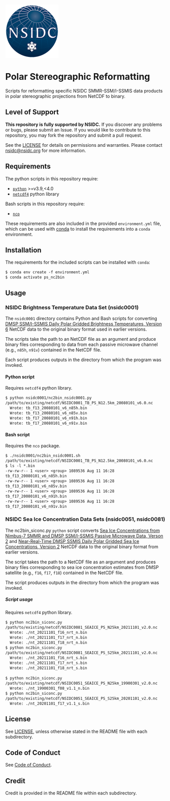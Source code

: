 ![NSIDC logo](/images/NSIDC_logo_2018_poster-1.png)

# Polar Stereographic Reformatting

Scripts for reformatting specific NSIDC SMMR-SSM/I-SSMIS data products in polar stereographic projections from NetCDF to binary.

## Level of Support

<b>This repository is fully supported by NSIDC.</b> If you discover any problems or
bugs, please submit an Issue. If you would like to contribute to this
repository, you may fork the repository and submit a pull request.

See the [LICENSE](LICENSE) for details on permissions and warranties. Please
contact nsidc@nsidc.org for more information.

## Requirements

The python scripts in this repository require:
* [`python`](https://www.python.org/downloads/) >=v3.9,<4.0
* [`netcdf4`](https://unidata.github.io/netcdf4-python/) python library

Bash scripts in this repository require:
* [`nco`](https://github.com/nco/nco)

These requirements are also included in the provided `environment.yml` file,
which can be used with [conda](https://docs.conda.io/en/latest/) to install the
requirements into a `conda` environment.


## Installation

The requirements for the included scripts can be installed with `conda`:

```
$ conda env create -f environment.yml
$ conda activate ps_nc2bin
```

## Usage

### NSIDC Brightness Temperature Data Set (nsidc0001)

The `nsidc0001` directory contains Python and Bash scripts for converting
[DMSP SSM/I-SSMIS Daily Polar Gridded Brightness Temperatures, Version
6](https://nsidc.org/data/nsidc-0001) NetCDF data to the original binary format
used in earlier versions.

The scripts take the path to an NetCDF file as an argument and produce
binary files corresponding to data from each passive microwave channel
(e.g., `n85h`, `n91v`) contained in the NetCDF file.

Each script produces outputs in the directory from which the program was invoked.

#### Python script

Requires `netcdf4` python library.


```
$ python nsidc0001/nc2bin_nsidc0001.py /path/to/existing/netcdf/NSIDC0001_TB_PS_N12.5km_20080101_v6.0.nc
  Wrote: tb_f13_20080101_v6_n85h.bin
  Wrote: tb_f13_20080101_v6_n85v.bin
  Wrote: tb_f17_20080101_v6_n91h.bin
  Wrote: tb_f17_20080101_v6_n91v.bin
```

#### Bash script

Requires the `nco` package.

```
$ ./nsidc0001/nc2bin_nsidc0001.sh /path/to/existing/netcdf/NSIDC0001_TB_PS_N12.5km_20080101_v6.0.nc
$ ls -l *.bin
-rw-rw-r-- 1 <user> <group> 1089536 Aug 11 16:28 tb_f13_20080101_v6_n85h.bin
-rw-rw-r-- 1 <user> <group> 1089536 Aug 11 16:28 tb_f13_20080101_v6_n85v.bin
-rw-rw-r-- 1 <user> <group> 1089536 Aug 11 16:28 tb_f17_20080101_v6_n91h.bin
-rw-rw-r-- 1 <user> <group> 1089536 Aug 11 16:28 tb_f17_20080101_v6_n91v.bin
```


### NSIDC Sea Ice Concentration Data Sets (nsidc0051, nsidc0081)

The nc2bin_siconc.py `python` script converts [Sea Ice Concentrations from Nimbus-7 SMMR and DMSP SSM/I-SSMIS Passive Microwave Data, Verson 2](https://nsidc.org/data/nsidc-0051) and [Near-Real-Time DMSP
SSMIS Daily Polar Gridded Sea Ice Concentrations, Version
2](https://nsidc.org/data/nsidc-0081) NetCDF data to the original binary format
from earlier versions.

The script takes the path to a NetCDF file as an argument and produces binary
files corresponding to sea ice concentration estimates from DMSP satellite
(e.g., `f16`, `f17`, `f18`) contained in the NetCDF file.

The script produces outputs in the directory from which the program was invoked.

##### Script usage

Requires `netcdf4` python library.

```
$ python nc2bin_siconc.py /path/to/existing/netcdf/NSIDC0081_SEAICE_PS_N25km_20211101_v2.0.nc 
  Wrote: ./nt_20211101_f16_nrt_n.bin
  Wrote: ./nt_20211101_f17_nrt_n.bin
  Wrote: ./nt_20211101_f18_nrt_n.bin
$ python nc2bin_siconc.py /path/to/existing/netcdf/NSIDC0081_SEAICE_PS_S25km_20211101_v2.0.nc 
  Wrote: ./nt_20211101_f16_nrt_s.bin
  Wrote: ./nt_20211101_f17_nrt_s.bin
  Wrote: ./nt_20211101_f18_nrt_s.bin

$ python nc2bin_siconc.py /path/to/existing/netcdf/NSIDC0051_SEAICE_PS_N25km_19900301_v2.0.nc 
  Wrote: ./nt_19900301_f08_v1.1_n.bin
$ python nc2bin_siconc.py /path/to/existing/netcdf/NSIDC0051_SEAICE_PS_S25km_20201101_v2.0.nc 
  Wrote: ./nt_20201101_f17_v1.1_s.bin
```

## License

See [LICENSE](LICENSE), unless otherwise stated in the README file with each subdirectory.

## Code of Conduct

See [Code of Conduct](CODE_OF_CONDUCT.md).

## Credit

Credit is provided in the README file within each subdirectory.
